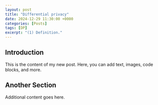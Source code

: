 ```yaml
---
layout: post
title: "Differential privacy"
date: 2024-12-29 11:30:00 +0000
categories: [Posts]
tags: [DP]
excerpt: "(1) Definition."
---
```

## Introduction

This is the content of my new post. Here, you can add text, images, code blocks, and more.

## Another Section

Additional content goes here.
